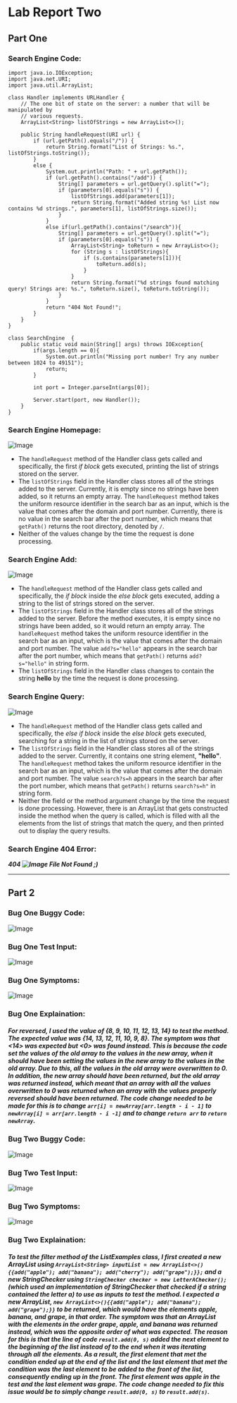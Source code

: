 # Lab Report Two

## Part One

### Search Engine Code:

```
import java.io.IOException;
import java.net.URI;
import java.util.ArrayList;

class Handler implements URLHandler {
    // The one bit of state on the server: a number that will be manipulated by
    // various requests.
    ArrayList<String> listOfStrings = new ArrayList<>();

    public String handleRequest(URI url) {
        if (url.getPath().equals("/")) {
            return String.format("List of Strings: %s.", listOfStrings.toString());
        } 
        else {
            System.out.println("Path: " + url.getPath());
            if (url.getPath().contains("/add")) {
                String[] parameters = url.getQuery().split("=");
                if (parameters[0].equals("s")) {
                    listOfStrings.add(parameters[1]);
                    return String.format("Added string %s! List now contains %d strings.", parameters[1], listOfStrings.size());
                }
            }
            else if(url.getPath().contains("/search")){
                String[] parameters = url.getQuery().split("=");
                if (parameters[0].equals("s")) {
                    ArrayList<String> toReturn = new ArrayList<>();
                    for (String s : listOfStrings){
                        if (s.contains(parameters[1])){
                            toReturn.add(s);
                        }
                    }
                    return String.format("%d strings found matching query! Strings are: %s.", toReturn.size(), toReturn.toString());
                }
            }
            return "404 Not Found!";
        }
    }
}

class SearchEngine  {
    public static void main(String[] args) throws IOException{
        if(args.length == 0){
            System.out.println("Missing port number! Try any number between 1024 to 49151");
            return;
        }

        int port = Integer.parseInt(args[0]);

        Server.start(port, new Handler());
    }
}
```


### Search Engine Homepage:

![Image](/week-3-lab/serveraccessurl.jpg)

* The `handleRequest` method of the Handler class gets called and specifically, the first *if block* gets executed, printing the list of strings stored on the server.
*  The `listOfStrings` field in the Handler class stores all of the strings added to the server. Currently, it is empty since no strings have been added, so it returns an empty array. The `handleRequest` method takes the uniform resource identifier in the search bar as an input, which is the value that comes after the domain and port number. Currently, there is no value in the search bar after the port number, which means that `getPath()` returns the root directory, denoted by `/`. 
* Neither of the values change by the time the request is done processing.



### Search Engine Add:

![Image](/week-3-lab/serveraddurl.jpg)

* The `handleRequest` method of the Handler class gets called and specifically, the *if block* inside the *else block* gets executed, adding a string to the list of strings stored on the server.
* The `listOfStrings` field in the Handler class stores all of the strings added to the server. Before the method executes, it is empty since no strings have been added, so it would return an empty array. The `handleRequest` method takes the uniform resource identifier in the search bar as an input, which is the value that comes after the domain and port number. The value `add?s="hello"` appears in the search bar after the port number, which means that `getPath()` returns `add?s="hello"` in string form.
* The `listOfStrings` field in the Handler class changes to contain the string **hello** by the time the request is done processing.



### Search Engine Query:

![Image](/week-3-lab/serverqueryurl.jpg)

* The `handleRequest` method of the Handler class gets called and specifically, the *else if block* inside the *else block* gets executed, searching for a string in the list of strings stored on the server.
*  The `listOfStrings` field in the Handler class stores all of the strings added to the server. Currently, it contains one string element, **"hello"**. The `handleRequest` method takes the uniform resource identifier in the search bar as an input, which is the value that comes after the domain and port number. The value `search?s=h` appears in the search bar after the port number, which means that `getPath()` returns `search?s=h"` in string form.
* Neither the field or the method argument change by the time the request is done processing. However, there is an ArrayList that gets constructed inside the method when the query is called, which is filled with all the elements from the list of strings that match the query, and then printed out to display the query results.



### Search Engine 404 Error:

***404 ![Image](/week-3-lab/server404.jpg) File Not Found ;)***

---



## Part 2


### Bug One Buggy Code:

![Image](/week-3-lab/arraytestsreversedbug.jpg)

### Bug One Test Input:

![Image](/week-3-lab/arraytestsreversedinput.jpg)

### Bug One Symptoms:

![Image](/week-3-lab/arraytestsreversedsymptoms.jpg)

### Bug One Explaination:

##### For reversed, I used the value of  **{8, 9, 10, 11, 12, 13, 14}** to test the method. The expected value was **{14, 13, 12, 11, 10, 9, 8}**. The symptom was that *<14>* was expected but *<0>* was found instead. This is because the code set the values of the old array to the values in the new array, when it should have been setting the values in the new array to the values in the old array. Due to this, all the values in the old array were overwritten to 0. In addition, the new array should have been returned, but the old array was returned instead, which meant that an array with all the values overwritten  to 0 was returned when an array with the values properly reversed should have been returned. The code change needed to be made for this is to change `arr[i] = newArray[arr.length - i - 1]` to `newArray[i] = arr[arr.length - i -1]` and to change `return arr` to `return newArray`.




### Bug Two Buggy Code:

![Image](/week-3-lab/listtestfilterbug.jpg)

### Bug Two Test Input:

![Image](/week-3-lab/listtestsfilterinput.jpg)

### Bug Two Symptoms:

![Image](/week-3-lab/listtestsfiltersymptoms.jpg)

### Bug Two Explaination:

##### To test the filter method of the ListExamples class, I first created a new ArrayList using `ArrayList<String> inputList = new ArrayList<>(){{add("apple"); add("banana"); add("cherry"); add("grape");}};` and a new StringChecker using `StringChecker checker = new LetterAChecker();` (*which used an implementation of StringChecker that checked if a string contained the letter a*) to use as inputs to test the method. I expected a new ArrayList, `new ArrayList<>(){{add("apple"); add("banana"); add("grape");}}` to be returned, which would have the elements **apple**, **banana**, and **grape**, in that order. The symptom was that an ArrayList with the elements in the order **grape**, **apple**, and **banana** was returned instead, which was the opposite order of what was expected. The reason for this is that the line of code `result.add(0, s)` added the next element to the beginning of the list instead of to the end when it was iterating through all the elements. As a result, the first element that met the condition ended up at the end of the list and the last element that met the condition was the last element to be added to the front of the list, consequently ending up in the front. The first element was **apple** in the test and the last element was **grape**. The code change needed to fix this issue would be to simply change `result.add(0, s)` to `result.add(s)`.